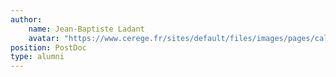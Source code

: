 ```yaml
---
author:
    name: Jean-Baptiste Ladant
    avatar: "https://www.cerege.fr/sites/default/files/images/pages/calotte-glaciaire-cretace-fig.jpg"
position: PostDoc 
type: alumni
---
```

